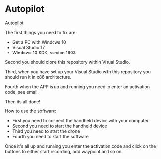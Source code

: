 # Autopilot
Autopilot

The first things you need to fix are:
* Get a PC with Windows 10
* Visual Studio 17
* Windows 10 SDK, version 1803

Second you should clone this repository within Visual Studio.

Third, when you have set up your Visual Studio with this repository you should run it in x86 architecture.

Fourth when the APP is up and running you need to enter an activation code, see email.

Then its all done!

How to use the software:

* First you need to connect the handheld device with your computer.
* Second you need to start the handheld device
* Third you need to start the drone
* Fourth you need to start the software

Once it's all up and running you enter the activation code and click on the buttons to either start recording, add waypoint and so on.
